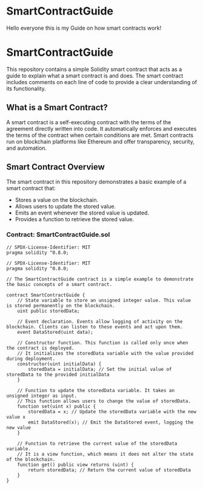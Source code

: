 # SmartContractGuide
Hello everyone this is my Guide on how smart contracts work!

# SmartContractGuide

This repository contains a simple Solidity smart contract that acts as a guide to explain what a smart contract is and does. The smart contract includes comments on each line of code to provide a clear understanding of its functionality.

## What is a Smart Contract?

A smart contract is a self-executing contract with the terms of the agreement directly written into code. It automatically enforces and executes the terms of the contract when certain conditions are met. Smart contracts run on blockchain platforms like Ethereum and offer transparency, security, and automation.

## Smart Contract Overview

The smart contract in this repository demonstrates a basic example of a smart contract that:

- Stores a value on the blockchain.
- Allows users to update the stored value.
- Emits an event whenever the stored value is updated.
- Provides a function to retrieve the stored value.

### Contract: SmartContractGuide.sol

```solidity
// SPDX-License-Identifier: MIT
pragma solidity ^0.8.0;

// SPDX-License-Identifier: MIT
pragma solidity ^0.8.0;

// The SmartContractGuide contract is a simple example to demonstrate the basic concepts of a smart contract.

contract SmartContractGuide {
    // State variable to store an unsigned integer value. This value is stored permanently on the blockchain.
    uint public storedData;

    // Event declaration. Events allow logging of activity on the blockchain. Clients can listen to these events and act upon them.
    event DataStored(uint data);

    // Constructor function. This function is called only once when the contract is deployed.
    // It initializes the storedData variable with the value provided during deployment.
    constructor(uint initialData) {
        storedData = initialData; // Set the initial value of storedData to the provided initialData
    }

    // Function to update the storedData variable. It takes an unsigned integer as input.
    // This function allows users to change the value of storedData.
    function set(uint x) public {
        storedData = x; // Update the storedData variable with the new value x
        emit DataStored(x); // Emit the DataStored event, logging the new value
    }

    // Function to retrieve the current value of the storedData variable.
    // It is a view function, which means it does not alter the state of the blockchain.
    function get() public view returns (uint) {
        return storedData; // Return the current value of storedData
    }
}
